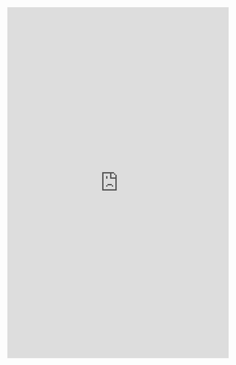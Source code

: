 <iframe src="https://replay.dropbox.com/share/MYj9YxS9hjR6QjoO?video_version_id=pid_rvv%3AAAAAAPESgel_gfSgSVn6seNl0u5T657cQNqhdoVi8hqkcFl4" width="100%" height="800px" name="the-iFrame" frameborder="0"></iFrame><br>